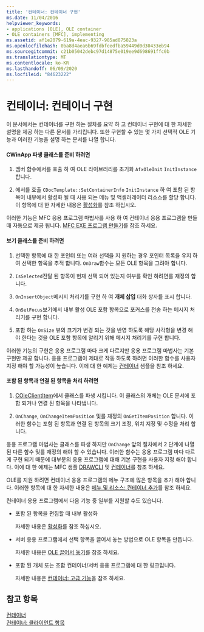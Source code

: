 ```yaml
---
title: '컨테이너: 컨테이너 구현'
ms.date: 11/04/2016
helpviewer_keywords:
- applications [OLE], OLE container
- OLE containers [MFC], implementing
ms.assetid: af1e2079-619a-4eac-9327-985ad875823a
ms.openlocfilehash: 0ba8d4aea6b69fdbfeedfba59449d0d30433eb94
ms.sourcegitcommit: c21b05042debc97d14875e019ee9d698691ffc0b
ms.translationtype: MT
ms.contentlocale: ko-KR
ms.lasthandoff: 06/09/2020
ms.locfileid: "84623222"
---
```

# <a name="containers-implementing-a-container"></a>컨테이너: 컨테이너 구현

이 문서에서는 컨테이너를 구현 하는 절차를 요약 하 고 컨테이너 구현에 대 한 자세한 설명을 제공 하는 다른 문서를 가리킵니다. 또한 구현할 수 있는 몇 가지 선택적 OLE 기능과 이러한 기능을 설명 하는 문서를 나열 합니다.

#### <a name="to-prepare-your-cwinapp-derived-class"></a>CWinApp 파생 클래스를 준비 하려면

1. 멤버 함수에서를 호출 하 여 OLE 라이브러리를 초기화 `AfxOleInit` `InitInstance` 합니다.

1. 에서를 호출 `CDocTemplate::SetContainerInfo` `InitInstance` 하 여 포함 된 항목이 내부에서 활성화 될 때 사용 되는 메뉴 및 액셀러레이터 리소스를 할당 합니다. 이 항목에 대 한 자세한 내용은 [활성화](activation-cpp.md)를 참조 하십시오.

이러한 기능은 MFC 응용 프로그램 마법사를 사용 하 여 컨테이너 응용 프로그램을 만들 때 자동으로 제공 됩니다. [MFC EXE 프로그램 만들기](reference/mfc-application-wizard.md)를 참조 하세요.

#### <a name="to-prepare-your-view-class"></a>보기 클래스를 준비 하려면

1. 선택한 항목에 대 한 포인터 또는 여러 선택을 지 원하는 경우 포인터 목록을 유지 하 여 선택한 항목을 추적 합니다. `OnDraw`함수는 모든 OLE 항목을 그려야 합니다.

1. `IsSelected`전달 된 항목이 현재 선택 되어 있는지 여부를 확인 하려면를 재정의 합니다.

1. `OnInsertObject`메시지 처리기를 구현 하 여 **개체 삽입** 대화 상자를 표시 합니다.

1. `OnSetFocus`보기에서 내부 활성 OLE 포함 항목으로 포커스를 전송 하는 메시지 처리기를 구현 합니다.

1. 포함 하는 `OnSize` 뷰의 크기가 변경 되는 것을 반영 하도록 해당 사각형을 변경 해야 한다는 것을 OLE 포함 항목에 알리기 위해 메시지 처리기를 구현 합니다.

이러한 기능의 구현은 응용 프로그램 마다 크게 다르지만 응용 프로그램 마법사는 기본 구현만 제공 합니다. 응용 프로그램이 제대로 작동 하도록 하려면 이러한 함수를 사용자 지정 해야 할 가능성이 높습니다. 이에 대 한 예제는 [컨테이너](../overview/visual-cpp-samples.md) 샘플을 참조 하세요.

#### <a name="to-handle-embedded-and-linked-items"></a>포함 된 항목과 연결 된 항목을 처리 하려면

1. [COleClientItem](reference/coleclientitem-class.md)에서 클래스를 파생 시킵니다. 이 클래스의 개체는 OLE 문서에 포함 되거나 연결 된 항목을 나타냅니다.

1. `OnChange`, `OnChangeItemPosition` 및를 재정의 `OnGetItemPosition` 합니다. 이러한 함수는 포함 된 항목과 연결 된 항목의 크기 조정, 위치 지정 및 수정을 처리 합니다.

응용 프로그램 마법사는 클래스를 파생 하지만 `OnChange` 앞의 절차에서 2 단계에 나열 된 다른 함수 및를 재정의 해야 할 수 있습니다. 이러한 함수는 응용 프로그램 마다 다르게 구현 되기 때문에 대부분의 응용 프로그램에 대해 기본 구현을 사용자 지정 해야 합니다. 이에 대 한 예제는 MFC 샘플 [DRAWCLI](../overview/visual-cpp-samples.md) 및 [컨테이너](../overview/visual-cpp-samples.md)를 참조 하세요.

OLE를 지원 하려면 컨테이너 응용 프로그램의 메뉴 구조에 많은 항목을 추가 해야 합니다. 이러한 항목에 대 한 자세한 내용은 [메뉴 및 리소스: 컨테이너 추가](menus-and-resources-container-additions.md)를 참조 하세요.

컨테이너 응용 프로그램에서 다음 기능 중 일부를 지원할 수도 있습니다.

- 포함 된 항목을 편집할 때 내부 활성화

   자세한 내용은 [활성화](activation-cpp.md)를 참조 하십시오.

- 서버 응용 프로그램에서 선택 항목을 끌어서 놓는 방법으로 OLE 항목을 만듭니다.

   자세한 내용은 [OLE 끌어서 놓기](drag-and-drop-ole.md)를 참조 하세요.

- 포함 된 개체 또는 조합 컨테이너/서버 응용 프로그램에 대 한 링크입니다.

   자세한 내용은 [컨테이너: 고급 기능](containers-advanced-features.md)을 참조 하세요.

## <a name="see-also"></a>참고 항목

[컨테이너](containers.md)<br/>
[컨테이너: 클라이언트 항목](containers-client-items.md)
